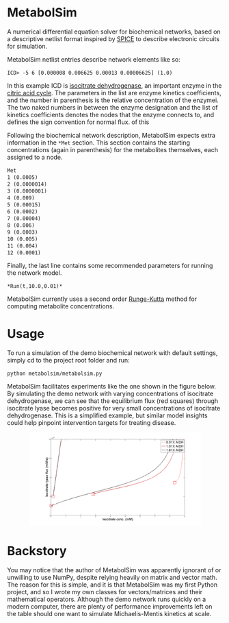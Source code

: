 # MetabolSim

A numerical differential equation solver for biochemical networks, based on a descriptive netlist format inspired by [SPICE](https://en.wikipedia.org/wiki/SPICE) to describe electronic circuits for simulation. 

MetabolSim netlist entries describe network elements like so:

```
ICD> -5 6 [0.000008 0.006625 0.00013 0.00006625] (1.0)
```

In this example ICD is [isocitrate dehydrogenase](https://en.wikipedia.org/wiki/Isocitrate_dehydrogenase), an important enzyme in the [citric acid cycle](). The parameters in the list are enzyme kinetics coefficients, and the number in parenthesis is the relative concentration of the enzymei. The two naked numbers in between the enzyme designation and the list of kinetics coefficients denotes the nodes that the enzyme connects to, and defines the sign convention for normal flux. 
of this

Following the biochemical network description, MetabolSim expects extra information in the `*Met` section. This section contains the starting concentrations (again in parenthesis) for the metabolites themselves, each assigned to a node.

```
Met
1 (0.0005)
2 (0.0000014)
3 (0.0000001)
4 (0.009)
5 (0.00015)
6 (0.0002)
7 (0.00004)
8 (0.006)
9 (0.0003)
10 (0.005)
11 (0.004)
12 (0.0001)
```

Finally, the last line contains some recommended parameters for running the network model.  


```
*Run(t,10.0,0.01)* 
```

MetabolSim currently uses a second order [Runge-Kutta](https://en.wikipedia.org/wiki/Runge%E2%80%93Kutta_methods) method for computing metabolite concentrations.


# Usage

To run a simulation of the demo biochemical network with default settings, simply cd to the project root folder and run:

```
python metabolsim/metabolsim.py
```

MetabolSim facilitates experiments like the one shown in the figure below. By simulating the demo network with varying concentrations of isocitrate dehydrogenase, we can see that the equilibrium flux (red squares) through isocitrate lyase becomes positive for very small concentrations of isocitrate dehydrogenase. This is a simplified example, but similar model insights could help pinpoint intervention targets for treating disease.

<div align="center">
<img src="./assets/idh_shunt.png" width=80%>
</div>

# Backstory

You may notice that the author of MetabolSim was apparently ignorant of or unwilling to use NumPy, despite relying heavily on matrix and vector math. The reason for this is simple, and it is that MetabolSim was my first Python project, and so I wrote my own classes for vectors/matrices and their mathematical operators. Although the demo network runs quickly on a modern computer, there are plenty of performance improvements left on the table should one want to simulate Michaelis-Mentis kinetics at scale. 


<!-- I had no experience with NumPy at the time, and so I wrote my own classes for matrix and vector math. That means it's likely a lot slower than it could be. On the plus side this means there are almost no dependencies as the project was written in pure Python (but it does use `time` to timestamp results files). -->


<!-- Updating MetabolSim for better performance and stylistic consistency is on a TODO list, but it's a pretty long list at this point. ;) -->
